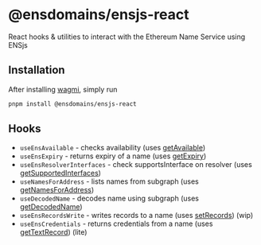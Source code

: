 # @ensdomains/ensjs-react

React hooks & utilities to interact with the Ethereum Name Service using ENSjs

## Installation

After installing [wagmi](https://wagmi.sh), simply run

```sh
pnpm install @ensdomains/ensjs-react
```

## Hooks

- `useEnsAvailable` - checks availability (uses [getAvailable](/docs/public/function.getAvailable.md))
- `useEnsExpiry` - returns expiry of a name (uses [getExpiry](/docs/public/function.getExpiry.md))
- `useEnsResolverInterfaces` - check supportsInterface on resolver (uses [getSupportedInterfaces](/docs/public/function.getSupportedInterfaces.md))
- `useNamesForAddress` - lists names from subgraph (uses [getNamesForAddress](/docs/subgraph/function.getNamesForAddress.md))
- `useDecodedName` - decodes name using subgraph (uses [getDecodedName](/docs/subgraph/function.getDecodedName.md))
- `useEnsRecordsWrite` - writes records to a name (uses [setRecords](/docs/wallet/function.setRecords.md)) (wip)
- `useEnsCredentials` - returns credentials from a name (uses [getTextRecord](/docs/public/function.getTextRecord.md)) (lite)
